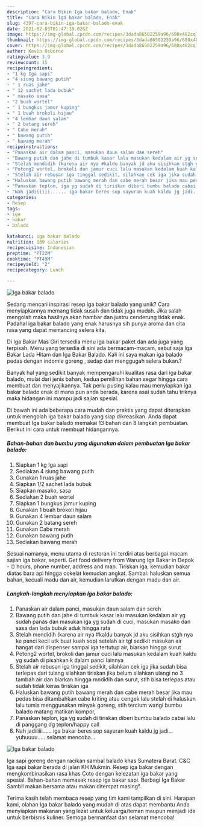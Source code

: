```yaml
---
description: "Cara Bikin Iga bakar balado, Enak"
title: "Cara Bikin Iga bakar balado, Enak"
slug: 4397-cara-bikin-iga-bakar-balado-enak
date: 2021-02-03T01:47:18.026Z
image: https://img-global.cpcdn.com/recipes/3dada86502259a96/680x482cq70/iga-bakar-balado-foto-resep-utama.jpg
thumbnail: https://img-global.cpcdn.com/recipes/3dada86502259a96/680x482cq70/iga-bakar-balado-foto-resep-utama.jpg
cover: https://img-global.cpcdn.com/recipes/3dada86502259a96/680x482cq70/iga-bakar-balado-foto-resep-utama.jpg
author: Kevin Osborne
ratingvalue: 3.9
reviewcount: 15
recipeingredient:
- "1 kg Iga sapi"
- "4 siung bawang putih"
- " 1 ruas jahe"
- " 12 sachet lada bubuk"
- " masako sasa"
- "2 buah wortel"
- " 1 bungkus jamur kuping"
- " 1 buah brokoli hijau"
- "4 lembar daun salam"
- " 2 batang sereh"
- " Cabe merah"
- " bawang putih"
- " bawang merah"
recipeinstructions:
- "Panaskan air dalam panci, masukan daun salam dan sereh"
- "Bawang putih dan jahe di tumbuk kasar lalu masukan kedalam air yg sudah panas dan masukan iga yg sudah di cuci, masukan masako dan sasa dan lada bubuk aduk hingga rata"
- "Stelah mendidih (karena air nya #kaldu banyak jd aku sisihkan stgh nya ke panci kecil utk buat kuah sop) setelah air tgl sedikit masukan air hangat dari dispenser sampai iga tertutup air, biarkan hingga surut"
- "Potong2 wortel, brokoli dan jamur cuci lalu masukan kedalam kuah kaldu yg sudah di pisahkan k dalam panci lainnya"
- "Stelah air rebusan iga tinggal sedikit, silahkan cek iga jika sudah bisa terlepas dari tulang silahkan tiriskan jika belum silahkan ulangi no 3 tambah air dan biarkan hingga mndidih dan surut, stlh bisa terlepas atau sudah tidak keras tiriskan iga"
- "Haluskan bawang putih bawang merah dan cabe merah besar jika mau pedas bisa ditambahkan cabe kriting atau cengek lalu stelah di haluskan lalu tumis menggunakan minyak goreng, stlh tercium wangi bumbu balado matang matikan kompor,"
- "Panaskan teplon, iga yg sudah di tiriskan diberi bumbu balado cabai lalu di panggang dg teplon/happy call"
- "Nah jadiiiiii...... iga bakar beres sop sayuran kuah kaldu jg jadi... yuhuuuu..... selamat mencoba..."
categories:
- Resep
tags:
- iga
- bakar
- balado

katakunci: iga bakar balado 
nutrition: 169 calories
recipecuisine: Indonesian
preptime: "PT22M"
cooktime: "PT49M"
recipeyield: "2"
recipecategory: Lunch

---
```



![Iga bakar balado](https://img-global.cpcdn.com/recipes/3dada86502259a96/680x482cq70/iga-bakar-balado-foto-resep-utama.jpg)

Sedang mencari inspirasi resep iga bakar balado yang unik? Cara menyiapkannya memang tidak susah dan tidak juga mudah. Jika salah mengolah maka hasilnya akan hambar dan justru cenderung tidak enak. Padahal iga bakar balado yang enak harusnya sih punya aroma dan cita rasa yang dapat memancing selera kita.

Di Iga Bakar Mas Giri tersedia menu iga bakar paket dan ada juga yang terpisah. Menu yang tersedia di sini ada bermacam-macam, sebut saja Iga Bakar Lada Hitam dan Iga Bakar Balado. Kali ini saya makan iga balado pedas dengan indomie goreng , sedap dan menggugah selera bukan.?

Banyak hal yang sedikit banyak mempengaruhi kualitas rasa dari iga bakar balado, mulai dari jenis bahan, kedua pemilihan bahan segar hingga cara membuat dan menyajikannya. Tak perlu pusing kalau mau menyiapkan iga bakar balado enak di mana pun anda berada, karena asal sudah tahu triknya maka hidangan ini mampu jadi sajian spesial.


Di bawah ini ada beberapa cara mudah dan praktis yang dapat diterapkan untuk mengolah iga bakar balado yang siap dikreasikan. Anda dapat membuat Iga bakar balado memakai 13 bahan dan 8 langkah pembuatan. Berikut ini cara untuk membuat hidangannya.

<!--inarticleads1-->

##### Bahan-bahan dan bumbu yang digunakan dalam pembuatan Iga bakar balado:

1. Siapkan 1 kg Iga sapi
1. Sediakan 4 siung bawang putih
1. Gunakan  1 ruas jahe
1. Siapkan  1/2 sachet lada bubuk
1. Siapkan  masako, sasa
1. Sediakan 2 buah wortel
1. Siapkan  1 bungkus jamur kuping
1. Gunakan  1 buah brokoli hijau
1. Gunakan 4 lembar daun salam
1. Gunakan  2 batang sereh
1. Gunakan  Cabe merah
1. Gunakan  bawang putih
1. Sediakan  bawang merah


Sesuai namanya, menu utama di restoran ini terdiri atas berbagai macam sajian iga bakar, seperti. Get food delivery from Warung Iga Bakar in Depok - ⏰ hours, phone number, address and map. Tiriskan iga, kemudian bakar diatas bara api hingga cokelat kemudian angkat. Sambal: haluskan semua bahan, kecuali madu dan air, kemudian larutkan dengan madu dan air. 

<!--inarticleads2-->

##### Langkah-langkah menyiapkan Iga bakar balado:

1. Panaskan air dalam panci, masukan daun salam dan sereh
1. Bawang putih dan jahe di tumbuk kasar lalu masukan kedalam air yg sudah panas dan masukan iga yg sudah di cuci, masukan masako dan sasa dan lada bubuk aduk hingga rata
1. Stelah mendidih (karena air nya #kaldu banyak jd aku sisihkan stgh nya ke panci kecil utk buat kuah sop) setelah air tgl sedikit masukan air hangat dari dispenser sampai iga tertutup air, biarkan hingga surut
1. Potong2 wortel, brokoli dan jamur cuci lalu masukan kedalam kuah kaldu yg sudah di pisahkan k dalam panci lainnya
1. Stelah air rebusan iga tinggal sedikit, silahkan cek iga jika sudah bisa terlepas dari tulang silahkan tiriskan jika belum silahkan ulangi no 3 tambah air dan biarkan hingga mndidih dan surut, stlh bisa terlepas atau sudah tidak keras tiriskan iga
1. Haluskan bawang putih bawang merah dan cabe merah besar jika mau pedas bisa ditambahkan cabe kriting atau cengek lalu stelah di haluskan lalu tumis menggunakan minyak goreng, stlh tercium wangi bumbu balado matang matikan kompor,
1. Panaskan teplon, iga yg sudah di tiriskan diberi bumbu balado cabai lalu di panggang dg teplon/happy call
1. Nah jadiiiiii...... iga bakar beres sop sayuran kuah kaldu jg jadi... yuhuuuu..... selamat mencoba...
<img src="//assets-global.cpcdn.com/assets/icons/button_play-2c75c40dde080a61004c1f40b05d8f140eaff45d7e9e6481dc71c63d2e7c4909.png" alt="Iga bakar balado">

Iga sapi goreng dengan racikan sambal balado khas Sumatera Barat. C&amp;C Iga sapi bakar berada di jalan KH Mukmin. Resep iga bakar dengan mengkombinasikan rasa khas Coto dengan kelezatan iga bakar yang spesial. Bahan-bahan memasak resep iga bakar sapi. Berbagi Iga Bakar Sambil makan bersama atau makan ditempat masing². 

Terima kasih telah membaca resep yang tim kami tampilkan di sini. Harapan kami, olahan Iga bakar balado yang mudah di atas dapat membantu Anda menyiapkan makanan yang lezat untuk keluarga/teman maupun menjadi ide untuk berbisnis kuliner. Semoga bermanfaat dan selamat mencoba!
